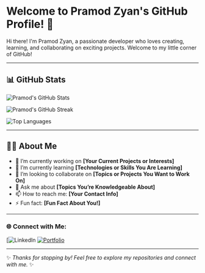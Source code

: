# Welcome to Pramod Zyan's GitHub Profile! 🌟

Hi there! I'm Pramod Zyan, a passionate developer who loves creating, learning, and collaborating on exciting projects. Welcome to my little corner of GitHub!

---

## 📊 GitHub Stats
![Pramod's GitHub Stats](https://github-readme-stats.vercel.app/api?username=pramodzyan&show_icons=true&theme=radical)

![Pramod's GitHub Streak](https://streak-stats.demolab.com?user=pramodzyan&theme=radical)

![Top Languages](https://github-readme-stats.vercel.app/api/top-langs/?username=pramodzyan&layout=compact&theme=radical)

---

## 👨‍💻 About Me
- 🔭 I’m currently working on **[Your Current Projects or Interests]**
- 🌱 I’m currently learning **[Technologies or Skills You Are Learning]**
- 👯 I’m looking to collaborate on **[Topics or Projects You Want to Work On]**
- 💬 Ask me about **[Topics You’re Knowledgeable About]**
- 📫 How to reach me: **[Your Contact Info]**
- ⚡ Fun fact: **[Fun Fact About You!]**

---

### 🌐 Connect with Me:
[![LinkedIn](www.linkedin.com/in/pramod-sai-yallapu-2662921a6)
[![Portfolio]([https://img.shields.io/badge/Portfolio-121212?style=for-the-badge&logo=firefox&logoColor=white)](https://yourportfolio.com](https://pramodsai-portfolio.netlify.app/))

---

✨ _Thanks for stopping by! Feel free to explore my repositories and connect with me._ ✨
